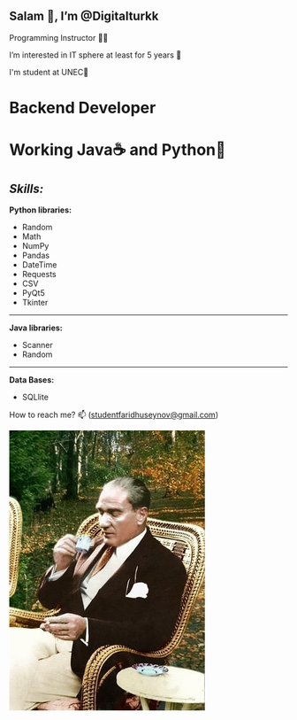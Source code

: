 <h2> Salam 👋, I’m @Digitalturkk </h2>

Programming Instructor 👨‍🏫

I’m interested in IT sphere at least for 5 years 👀 

I'm student at UNEC🏦

<h1>Backend Developer</h1>

Working Java☕ and Python🐍
=====================================

_**Skills:**_
----------------------------
**Python libraries:**
- Random
- Math
- NumPy
- Pandas
- DateTime
- Requests
- CSV
- PyQt5
- Tkinter
  
------------------------------------
**Java libraries:**
- Scanner
- Random
------------------------------------

**Data Bases:**
- SQLlite

How to reach me? 📫  (studentfaridhuseynov@gmail.com)

![Alt text](b707417ac7f64421d3cdf57139d81c49.jpg)
<!---
Digitalturkk/Digitalturkk is a ✨ special ✨ repository because its `README.md` (this file) appears on your GitHub profile.
You can click the Preview link to take a look at your changes.
--->
